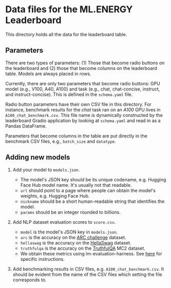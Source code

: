 # Data files for the ML.ENERGY Leaderboard

This directory holds all the data for the leaderboard table.

## Parameters

There are two types of parameters: (1) Those that become radio buttons on the leaderboard and (2) those that become columns on the leaderboard table.
Models are always placed in rows.

Currently, there are only two parameters that become radio buttons: GPU model (e.g., V100, A40, A100) and task (e.g., chat, chat-concise, instruct, and instruct-concise).
This is defined in the `schema.yaml` file.

Radio button parameters have their own CSV file in this directory.
For instance, benchmark results for the *chat* task ran on an *A100* GPU lives in `A100_chat_benchmark.csv`. This file name is dynamically constructed by the leaderboard Gradio application by looking at `schema.yaml` and read in as a Pandas DataFrame.

Parameters that become columns in the table are put directly in the benchmark CSV files, e.g., `batch_size` and `datatype`.

## Adding new models

1. Add your model to `models.json`.
   - The model's JSON key should be its unique codename, e.g. Hugging Face Hub model name. It's usually not that readable.
   - `url` should point to a page where people can obtain the model's weights, e.g. Hugging Face Hub.
   - `nickname` should be a short human-readable string that identifies the model.
   - `params` should be an integer rounded to billions.
  
1. Add NLP dataset evaluation scores to `score.csv`.
   - `model` is the model's JSON key in `models.json`.
   - `arc` is the accuracy on the [ARC challenge](https://allenai.org/data/arc) dataset.
   - `hellaswag` is the accuracy on the [HellaSwag](https://allenai.org/data/hellaswag) dataset.
   - `truthfulqa` is the accuracy on the [TruthfulQA](https://github.com/sylinrl/TruthfulQA) MC2 dataset.
   - We obtain these metrics using lm-evaluation-harness. See [here](https://github.com/ml-energy/leaderboard/tree/master/pegasus#nlp-benchmark) for specific instructions.

1. Add benchmarking results in CSV files, e.g. `A100_chat_benchmark.csv`. It should be evident from the name of the CSV files which setting the file corresponds to.
